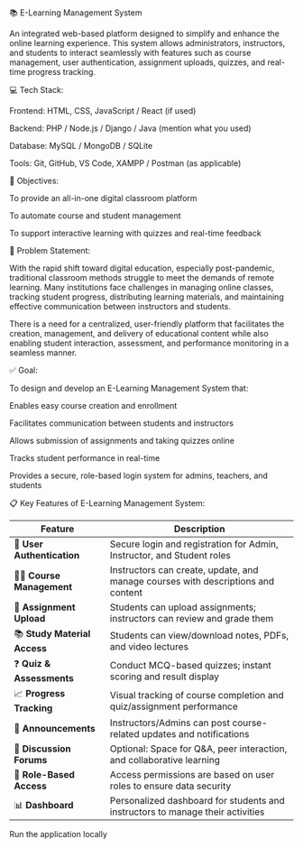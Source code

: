 📚 E-Learning Management System

An integrated web-based platform designed to simplify and enhance the online learning experience. This system allows administrators, instructors, and students to interact seamlessly with features such as course management, user authentication, assignment uploads, quizzes, and real-time progress tracking.

💻 Tech Stack:

Frontend: HTML, CSS, JavaScript / React (if used)

Backend: PHP / Node.js / Django / Java (mention what you used)

Database: MySQL / MongoDB / SQLite

Tools: Git, GitHub, VS Code, XAMPP / Postman (as applicable)

🎯 Objectives:

To provide an all-in-one digital classroom platform

To automate course and student management

To support interactive learning with quizzes and real-time feedback

🧩 Problem Statement:

With the rapid shift toward digital education, especially post-pandemic, traditional classroom methods struggle to meet the demands of remote learning. Many institutions face challenges in managing online classes, tracking student progress, distributing learning materials, and maintaining effective communication between instructors and students.

There is a need for a centralized, user-friendly platform that facilitates the creation, management, and delivery of educational content while also enabling student interaction, assessment, and performance monitoring in a seamless manner.

✅ Goal:

To design and develop an E-Learning Management System that:

Enables easy course creation and enrollment

Facilitates communication between students and instructors

Allows submission of assignments and taking quizzes online

Tracks student performance in real-time

Provides a secure, role-based login system for admins, teachers, and students

📋 Key Features of E-Learning Management System:

| **Feature**                  | **Description**                                                                  |
| ---------------------------- | -------------------------------------------------------------------------------- |
| 👤 **User Authentication**   | Secure login and registration for Admin, Instructor, and Student roles           |
| 🧑‍🏫 **Course Management**  | Instructors can create, update, and manage courses with descriptions and content |
| 📝 **Assignment Upload**     | Students can upload assignments; instructors can review and grade them           |
| 📚 **Study Material Access** | Students can view/download notes, PDFs, and video lectures                       |
| ❓ **Quiz & Assessments**     | Conduct MCQ-based quizzes; instant scoring and result display                    |
| 📈 **Progress Tracking**     | Visual tracking of course completion and quiz/assignment performance             |
| 🔔 **Announcements**         | Instructors/Admins can post course-related updates and notifications             |
| 💬 **Discussion Forums**     | Optional: Space for Q\&A, peer interaction, and collaborative learning           |
| 🔐 **Role-Based Access**     | Access permissions are based on user roles to ensure data security               |
| 📊 **Dashboard**             | Personalized dashboard for students and instructors to manage their activities   |


Run the application locally

